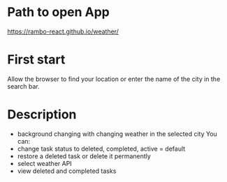 # Path to open App

https://rambo-react.github.io/weather/

# First start

Allow the browser to find your location or enter the name of the city in the search bar.

# Description

- background changing with changing weather in the selected city
You can:
- change task status to deleted, completed, active = default
- restore a deleted task or delete it permanently
- select weather API
- view deleted and completed tasks